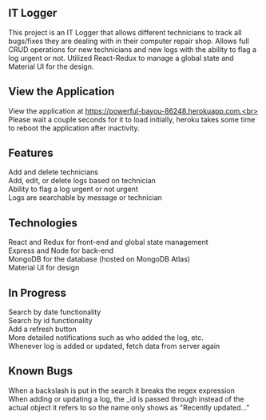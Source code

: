 ## IT Logger

This project is an IT Logger that allows different technicians to track all bugs/fixes they are dealing with in their computer repair shop. Allows full CRUD operations for new technicians and new logs with the ability to flag a log urgent or not. Utilized React-Redux to manage a global state and Material UI for the design.

## View the Application

View the application at https://powerful-bayou-86248.herokuapp.com.<br>
Please wait a couple seconds for it to load initially, heroku takes some time to reboot the application after inactivity.

## Features

Add and delete technicians<br>
Add, edit, or delete logs based on technician<br>
Ability to flag a log urgent or not urgent<br>
Logs are searchable by message or technician

## Technologies

React and Redux for front-end and global state management<br>
Express and Node for back-end<br>
MongoDB for the database (hosted on MongoDB Atlas)<br>
Material UI for design

## In Progress

Search by date functionality<br>
Search by id functionality<br>
Add a refresh button<br>
More detailed notifications such as who added the log, etc.<br>
Whenever log is added or updated, fetch data from server again

## Known Bugs

When a backslash is put in the search it breaks the regex expression<br>
When adding or updating a log, the \_id is passed through instead of the actual object it refers to so the name only shows as "Recently updated..."
